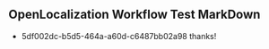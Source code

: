 ## OpenLocalization Workflow Test MarkDown
* 5df002dc-b5d5-464a-a60d-c6487bb02a98 thanks!

<!--HONumber=Aug16_HO1-->


